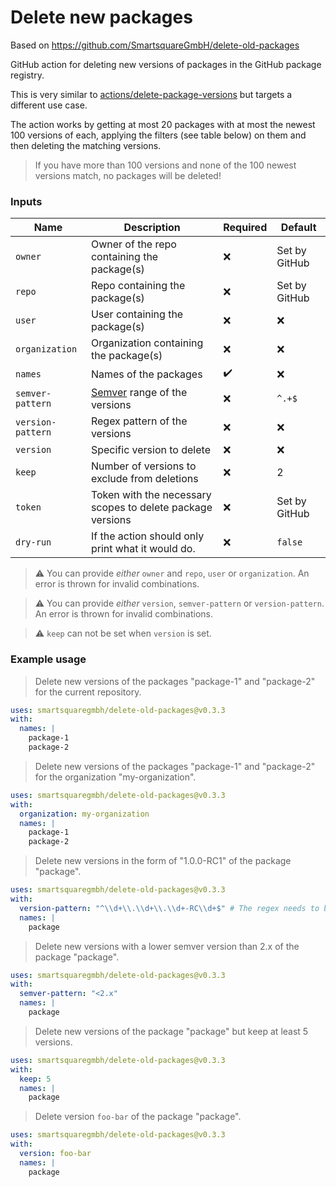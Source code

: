 # Delete new packages

Based on https://github.com/SmartsquareGmbH/delete-old-packages

GitHub action for deleting new versions of packages in the GitHub package registry.

This is very similar to [actions/delete-package-versions](https://github.com/actions/delete-package-versions)
but targets a different use case.

The action works by getting at most 20 packages with at most the newest 100 versions of each, applying the filters (see
table below) on them and then deleting the matching versions.

> If you have more than 100 versions and none of the 100 newest versions match, no packages will be deleted!

### Inputs

| Name              | Description                                                | Required           | Default       |
| ----------------- | ---------------------------------------------------------- | ------------------ | ------------- |
| `owner`           | Owner of the repo containing the package(s)                | :x:                | Set by GitHub |
| `repo`            | Repo containing the package(s)                             | :x:                | Set by GitHub |
| `user`            | User containing the package(s)                             | :x:                | :x:           |
| `organization`    | Organization containing the package(s)                     | :x:                | :x:           |
| `names`           | Names of the packages                                      | :heavy_check_mark: | :x:           |
| `semver-pattern`  | [Semver](https://semver.org/) range of the versions        | :x:                | `^.+$`        |
| `version-pattern` | Regex pattern of the versions                              | :x:                | :x:           |
| `version`         | Specific version to delete                                 | :x:                | :x:           |
| `keep`            | Number of versions to exclude from deletions               | :x:                | 2             |
| `token`           | Token with the necessary scopes to delete package versions | :x:                | Set by GitHub |
| `dry-run`         | If the action should only print what it would do.          | :x:                | `false`       |

> :warning: You can provide _either_ `owner` and `repo`, `user` or `organization`. An error is thrown for invalid combinations.

> :warning: You can provide _either_ `version`, `semver-pattern` or `version-pattern`. An error is thrown for invalid combinations.

> :warning: `keep` can not be set when `version` is set.

### Example usage

> Delete new versions of the packages "package-1" and "package-2" for the current repository.

```yaml
uses: smartsquaregmbh/delete-old-packages@v0.3.3
with:
  names: |
    package-1
    package-2
```

> Delete new versions of the packages "package-1" and "package-2" for the organization "my-organization".

```yaml
uses: smartsquaregmbh/delete-old-packages@v0.3.3
with:
  organization: my-organization
  names: |
    package-1
    package-2
```

> Delete new versions in the form of "1.0.0-RC1" of the package "package".

```yaml
uses: smartsquaregmbh/delete-old-packages@v0.3.3
with:
  version-pattern: "^\\d+\\.\\d+\\.\\d+-RC\\d+$" # The regex needs to be escaped!
  names: |
    package
```

> Delete new versions with a lower semver version than 2.x of the package "package".

```yaml
uses: smartsquaregmbh/delete-old-packages@v0.3.3
with:
  semver-pattern: "<2.x"
  names: |
    package
```

> Delete new versions of the package "package" but keep at least 5 versions.

```yaml
uses: smartsquaregmbh/delete-old-packages@v0.3.3
with:
  keep: 5
  names: |
    package
```

> Delete version `foo-bar` of the package "package".

```yaml
uses: smartsquaregmbh/delete-old-packages@v0.3.3
with:
  version: foo-bar
  names: |
    package
```
